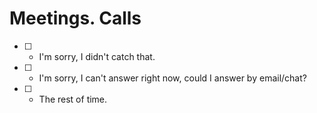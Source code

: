 # Meetings. Calls

- [ ] - I'm sorry, I didn't catch that.
- [ ] - I'm sorry, I can't answer right now, could I answer by email/chat?
- [ ] - The rest of time.